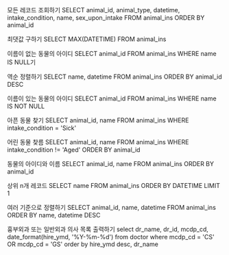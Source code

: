 모든 레코드 조회하기
SELECT animal_id, animal_type, datetime, intake_condition, name, sex_upon_intake FROM animal_ins ORDER BY animal_id

최댓값 구하기
SELECT MAX(DATETIME) FROM animal_ins

이름이 없는 동물의 아이디
SELECT animal_id FROM animal_ins WHERE name IS NULL기

역순 정렬하기
SELECT name, datetime FROM animal_ins ORDER BY animal_id DESC

이름이 있는 동물의 아이디
SELECT animal_id FROM animal_ins WHERE name IS NOT NULL

아픈 동물 찾기
SELECT animal_id, name FROM animal_ins WHERE intake_condition = 'Sick'

어린 동물 찾름
SELECT animal_id, name FROM animal_ins WHERE intake_condition != 'Aged' ORDER BY animal_id

동물의 아이디와 이름
SELECT animal_id, name FROM animal_ins ORDER BY animal_id

상위 n개 레코드
SELECT name FROM animal_ins ORDER BY DATETIME LIMIT 1

여러 기준으로 정렬하기
SELECT animal_id, name, datetime FROM animal_ins ORDER BY name, datetime DESC

흉부외과 또는 일반외과 의사 목록 출력하기
select dr_name, dr_id, mcdp_cd, date_format(hire_ymd, '%Y-%m-%d')
from doctor
where mcdp_cd = 'CS' OR mcdp_cd = 'GS'
order by hire_ymd desc, dr_name